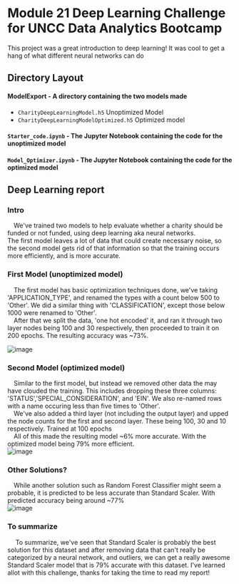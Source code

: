 # Module 21 Deep Learning Challenge for UNCC Data Analytics Bootcamp
This project was a great introduction to deep learning! It was cool to get a hang of what different
neural networks can do

## Directory Layout

#### ModelExport - A directory containing the two models made
* `CharityDeepLearningModel.h5` Unoptimized Model
* `CharityDeepLearningModelOptimized.h5` Optimized model
#### `Starter_code.ipynb` - The Jupyter Notebook containing the code for the unoptimized model
#### `Model_Optimizer.ipynb` - The Jupyter Notebook containing the code for the optimized model

## Deep Learning report

### Intro
&emsp;We've trained two models to help evaluate whether a charity should be funded or not funded,
using deep learning aka neural networks.\
The first model leaves a lot of data that could create necessary noise, so the second model gets
rid of that information so that the training occurs more efficiently, and is more accurate.

### First Model (unoptimized model)
&emsp;The first model has basic optimization techniques done, we've taking 'APPLICATION_TYPE',
and renamed the types with a count below 500 to 'Other'. We did a similar thing with 'CLASSIFICATION',
except those below 1000 were renamed to 'Other'. \
&emsp;After that we split the data, 'one hot encoded' it,
and ran it through two layer nodes being 100 and 30 respectively, then proceeded to train it on 200 epochs. The resulting accuracy
was ~73%.


![image](https://github.com/user-attachments/assets/a74a72b2-efac-45e7-a1b2-b471655e274c)

### Second Model (optimized model)
&emsp;Similar to the first model, but instead we removed other data the may have clouded the training.
This includes dropping these three columns: 'STATUS','SPECIAL_CONSIDERATION', and 'EIN'.
We also re-named rows with a name occuring less than five times to 'Other'.\
&emsp;We've also added a third layer (not including the output layer) and upped the node counts for
the first and second layer. These being 100, 30 and 10 respectively. Trained at 100 epochs\
&emsp;All of this made the resulting model ~6% more accurate. With the optimized model being 79%
more efficient.\
![image](https://github.com/user-attachments/assets/3e3b485f-908d-4355-9c59-62b2c20248a1)


### Other Solutions?
&emsp;While another solution such as Random Forest Classifier might seem a probable,
it is predicted to be less accurate than Standard Scaler. With predicted accuracy being around ~77%
\
![image](https://github.com/user-attachments/assets/51e9fad7-cbf3-43f6-a26c-4078468ea1d4)

### To summarize
&emsp; To summarize, we've seen that Standard Scaler is probably the best solution for this dataset
and after removing data that can't really be categorized by a neural network, and outliers, we can
get a really awesome Standard Scaler model that is 79% accurate with this dataset. I've learned allot
with this challenge, thanks for taking the time to read my report!

